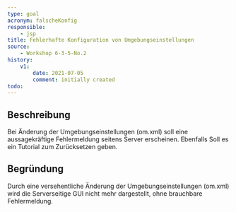 ```yaml
---
type: goal
acronym: falscheKonfig
responsible:
    - jsp
title: Fehlerhafte Konfiguration von Umgebungseinstellungen
source:
    - Workshop 6-3-5-No.2
history:
    v1:
        date: 2021-07-05
        comment: initially created
todo:
---
```


## Beschreibung

Bei Änderung der Umgebungseinstellungen (om.xml) soll eine aussagekräftige Fehlermeldung seitens Server erscheinen. Ebenfalls Soll es ein Tutorial zum
Zurücksetzen geben.

## Begründung

Durch eine versehentliche Änderung der Umgebungseinstellungen (om.xml) wird die Serverseitige GUI nicht mehr dargestellt, ohne brauchbare Fehlermeldung.
